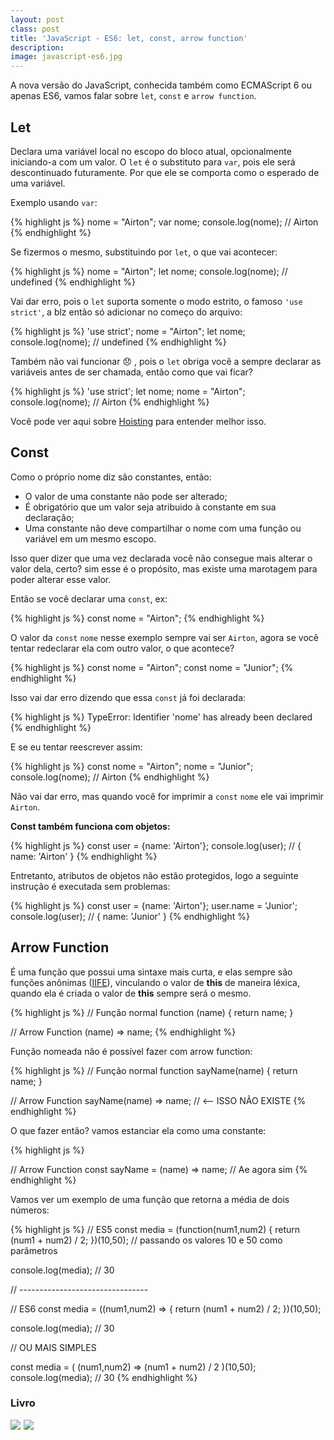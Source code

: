 ```yaml
---
layout: post
class: post
title: 'JavaScript - ES6: let, const, arrow function'
description: 
image: javascript-es6.jpg
---
```


A nova versão do JavaScript, conhecida também como ECMAScript 6 ou apenas ES6, vamos falar sobre `let`, `const` e `arrow function`.


## Let

Declara uma variável local no escopo do bloco atual, opcionalmente iniciando-a com um valor. O `let` é o substituto para `var`, pois ele será descontinuado futuramente. Por que ele se comporta como o esperado de uma variável.

Exemplo usando `var`:

{% highlight js %}
nome = "Airton";
var nome; 
console.log(nome); // Airton
{% endhighlight %}

Se fizermos o mesmo, substituindo por `let`, o que vai acontecer:

{% highlight js %}
nome = "Airton";
let nome; 
console.log(nome); // undefined
{% endhighlight %}

Vai dar erro, pois o `let` suporta somente o modo estrito, o famoso `'use strict'`, a blz então só adicionar no começo do arquivo:

{% highlight js %}
'use strict';
nome = "Airton";
let nome; 
console.log(nome); // undefined
{% endhighlight %}

Também não vai funcionar :disappointed: , pois o `let` obriga você a sempre declarar as variáveis antes de ser chamada, então como que vai ficar?

{% highlight js %}
'use strict';
let nome;
nome = "Airton"; 
console.log(nome); // Airton
{% endhighlight %}

Você pode ver aqui sobre [Hoisting](http://airtonvancin.com/blog/artigo-instanciacao-variaveis-javascript/#hoisting) para entender melhor isso.

## Const

Como o próprio nome diz são constantes, então:

- O valor de uma constante não pode ser alterado;
- É obrigatório que um valor seja atribuido à constante em sua declaração;
- Uma constante não deve compartilhar o nome com uma função ou variável em um mesmo escopo.

Isso quer dizer que uma vez declarada você não consegue mais alterar o valor dela, certo? sim esse é o propósito, mas existe uma marotagem para poder alterar esse valor.

Então se você declarar uma `const`, ex:

{% highlight js %}
    const nome = "Airton";
{% endhighlight %}

O valor da `const` `nome` nesse exemplo sempre vai ser `Airton`, agora se você tentar redeclarar ela com outro valor, o que acontece?

{% highlight js %}
const nome = "Airton";
const nome = "Junior";
{% endhighlight %}

Isso vai dar erro dizendo que essa `const` já foi declarada:

{% highlight js %}
TypeError: Identifier 'nome' has already been declared
{% endhighlight %}

E se eu tentar reescrever assim:

{% highlight js %}
const nome = "Airton";
      nome = "Junior";
console.log(nome); // Airton
{% endhighlight %}

Não vai dar erro, mas quando você for imprimir a `const` `nome` ele vai imprimir `Airton`.

**Const também funciona com objetos:**

{% highlight js %}
const user = {name: 'Airton'};
console.log(user); // { name: 'Airton' }
{% endhighlight %}

Entretanto, atributos de objetos não estão protegidos, logo a seguinte instrução é executada sem problemas:

{% highlight js %}
const user = {name: 'Airton'};
      user.name = 'Junior';
console.log(user); // { name: 'Junior' }
{% endhighlight %}

## Arrow Function

É uma função que possui uma sintaxe mais curta, e elas sempre são funções anônimas ([IIFE](http://airtonvancin.com/blog/artigo-instanciacao-variaveis-javascript/#instanciao-usando-uma-iife)), vinculando o valor de **this** de maneira léxica, quando ela é criada o valor de **this** sempre será o mesmo.

{% highlight js %}
// Função normal
function (name) { return name; }

// Arrow Function
(name) => name;
{% endhighlight %}

Função nomeada não é possível fazer com arrow function:

{% highlight js %}
// Função normal
function sayName(name) { return name; }

// Arrow Function
sayName(name) => name; // <-- ISSO NÃO EXISTE
{% endhighlight %}

O que fazer então? vamos estanciar ela como uma constante:

{% highlight js %}

// Arrow Function
const sayName = (name) => name; // Ae agora sim
{% endhighlight %}


Vamos ver um exemplo de uma função que retorna a média de dois números:

{% highlight js %}
// ES5
const media = (function(num1,num2) {
    return (num1 + num2) / 2;
})(10,50); // passando os valores 10  e 50 como parâmetros

console.log(media); // 30

// --------------------------------

// ES6
const media = ((num1,num2) => {
    return (num1 + num2) / 2;
})(10,50);

console.log(media); // 30

// OU MAIS SIMPLES

const media = ( (num1,num2) => (num1 + num2) / 2 )(10,50);
console.log(media); // 30
{% endhighlight %}

### Livro ###

<div class="books">
<a class="books__item" href="https://www.amazon.com.br/gp/product/193398869X/ref=as_li_ss_il?ie=UTF8&linkCode=li3&tag=avancin-20&linkId=17fa6dd801b53558266ff0555838db9f" target="_blank"><img border="0" src="//ws-na.amazon-adsystem.com/widgets/q?_encoding=UTF8&ASIN=193398869X&Format=_SL250_&ID=AsinImage&MarketPlace=BR&ServiceVersion=20070822&WS=1&tag=avancin-20" ></a><img src="https://ir-br.amazon-adsystem.com/e/ir?t=avancin-20&l=li3&o=33&a=193398869X" width="1" height="1" border="0" alt="" style="border:none !important; margin:0px !important;" />
<a class="books__item" href="https://www.amazon.com.br/JavaScript-Guia-Definitivo-David-Flanagan/dp/856583719X/ref=as_li_ss_il?__mk_pt_BR=%C3%85M%C3%85%C5%BD%C3%95%C3%91&keywords=Desenvolvendo+com+AngularJS&qid=1569643502&s=books&sr=1-1-fkmr0&linkCode=li3&tag=avancin-20&linkId=5ba591a3785a5d4633867a540d5f9366" target="_blank"><img border="0" src="//ws-na.amazon-adsystem.com/widgets/q?_encoding=UTF8&ASIN=856583719X&Format=_SL250_&ID=AsinImage&MarketPlace=BR&ServiceVersion=20070822&WS=1&tag=avancin-20" ></a><img src="https://ir-br.amazon-adsystem.com/e/ir?t=avancin-20&l=li3&o=33&a=856583719X" width="1" height="1" border="0" alt="" style="border:none !important; margin:0px !important;" />
</div>
